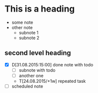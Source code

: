 # This is a heading
* some note
* other note
  * subnote 1
  * subnote 2

## second level heading
* [x] D[31.08.2015:15:00] done note with todo
  * [ ] subnote with todo
  * [ ] another one
  * T[24.08.2015/+1w] repeated task
* [ ] scheduled note 

